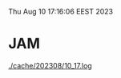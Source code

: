 Thu Aug 10 17:16:06 EEST 2023
# JAM
<a href='./cache/202308/10_17.log'>./cache/202308/10_17.log</a>
